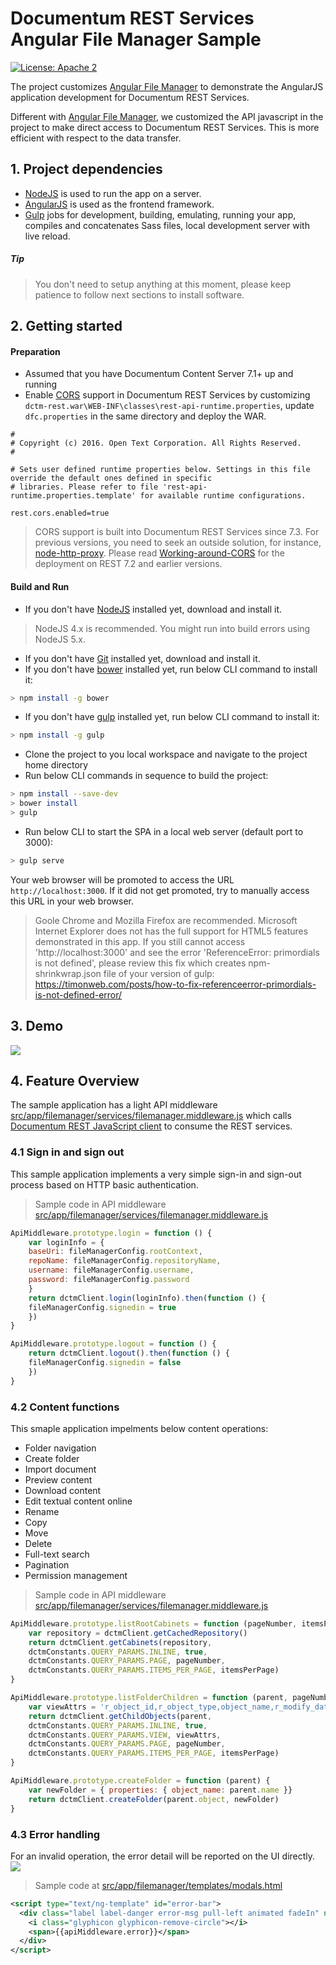# Documentum REST Services Angular File Manager Sample

[![License: Apache 2](https://img.shields.io/badge/license-Apache%202.0-brightgreen.svg)](http://www.apache.org/licenses/LICENSE-2.0)


The project customizes [Angular File Manager](https://github.com/joni2back/angular-filemanager) to demonstrate the AngularJS application development for Documentum REST Services. 

Different with [Angular File Manager](https://github.com/joni2back/angular-filemanager),  we customized the API javascript in the project to make direct access to Documentum REST Services. This is more efficient with respect to the data transfer.

## 1. Project dependencies

* [NodeJS](https://nodejs.org/) is used to run the app on a server.
* [AngularJS](https://angularjs.org/) is used as the frontend framework.
* [Gulp](http://gulpjs.com/) jobs for development, building, emulating, running your app, compiles and concatenates Sass files, local development server with live reload.

##### Tip
>  You don't need to setup anything at this moment, please keep patience to follow next sections to install software.

## 2. Getting started

#### Preparation

* Assumed that you have Documentum Content Server 7.1+ up and running
* Enable [CORS](https://www.w3.org/TR/cors/) support in Documentum REST Services by customizing `dctm-rest.war\WEB-INF\classes\rest-api-runtime.properties`, update `dfc.properties` in the same directory and deploy the WAR.
```
#
# Copyright (c) 2016. Open Text Corporation. All Rights Reserved.
#

# Sets user defined runtime properties below. Settings in this file override the default ones defined in specific
# libraries. Please refer to file 'rest-api-runtime.properties.template' for available runtime configurations.

rest.cors.enabled=true
```

> CORS support is built into Documentum REST Services since 7.3. For previous versions, you need to seek an outside solution, for instance, [node-http-proxy](https://github.com/nodejitsu/node-http-proxy). Please read [Working-around-CORS](https://github.com/Enterprise-Content-Management/documentum-rest-client-angular-filemanager/wiki/Working-around-CORS) for the deployment on REST 7.2 and earlier versions.

#### Build and Run
* If you don't have [NodeJS](https://nodejs.org/) installed yet, download and install it.
> NodeJS 4.x is recommended. You might run into build errors using NodeJS 5.x.

* If you don't have [Git](https://git-scm.com/) installed yet, download and install it.
* If you don't have [bower](http://bower.io/) installed yet, run below CLI command to install it:
```bash 
> npm install -g bower
```
* If you don't have [gulp](http://gulpjs.com/) installed yet, run below CLI command to install it:
```bash
> npm install -g gulp
```
* Clone the project to you local workspace and navigate to the project home directory 
* Run below CLI commands in sequence to build the project:
```bash
> npm install --save-dev
> bower install
> gulp
```
* Run below CLI to start the SPA in a local web server (default port to 3000):
```bash
> gulp serve
```
Your web browser will be promoted to access the URL `http://localhost:3000`. If it did not get promoted, try to manually access this URL in your web browser.
> Goole Chrome and Mozilla Firefox are recommended. Microsoft Internet Explorer does not has the full support for HTML5 features demonstrated in this app.
> If you still cannot access 'http://localhost:3000' and see the error 'ReferenceError: primordials is not defined', please review this fix which creates npm-shrinkwrap.json file of your version of gulp: https://timonweb.com/posts/how-to-fix-referenceerror-primordials-is-not-defined-error/

## 3. Demo
<img src="demo/filemanager.gif">

## 4. Feature Overview
The sample application has a light API middleware [src/app/filemanager/services/filemanager.middleware.js](src/app/filemanager/services/filemanager.middleware.js) 
which calls [Documentum REST JavaScript client](src/app/filemanager/providers.client.js) to consume the REST services. 

### 4.1 Sign in and sign out
This sample application implements a very simple sign-in and sign-out process based on HTTP basic authentication. 

> Sample code in API middleware [src/app/filemanager/services/filemanager.middleware.js](src/app/filemanager/services/filemanager.middleware.js) 

```js
ApiMiddleware.prototype.login = function () {
    var loginInfo = {
    baseUri: fileManagerConfig.rootContext,
    repoName: fileManagerConfig.repositoryName,
    username: fileManagerConfig.username,
    password: fileManagerConfig.password
    }
    return dctmClient.login(loginInfo).then(function () {
    fileManagerConfig.signedin = true
    })
}

ApiMiddleware.prototype.logout = function () {
    return dctmClient.logout().then(function () {
    fileManagerConfig.signedin = false
    })
}
```

### 4.2 Content functions
This smaple application impelments below content operations:
* Folder navigation
* Create folder
* Import document
* Preview content 
* Download content 
* Edit textual content online 
* Rename
* Copy 
* Move 
* Delete
* Full-text search
* Pagination
* Permission management 

> Sample code in API middleware [src/app/filemanager/services/filemanager.middleware.js](src/app/filemanager/services/filemanager.middleware.js) 

```js
ApiMiddleware.prototype.listRootCabinets = function (pageNumber, itemsPerPage) {
    var repository = dctmClient.getCachedRepository()
    return dctmClient.getCabinets(repository,
    dctmConstants.QUERY_PARAMS.INLINE, true,
    dctmConstants.QUERY_PARAMS.PAGE, pageNumber,
    dctmConstants.QUERY_PARAMS.ITEMS_PER_PAGE, itemsPerPage)
}

ApiMiddleware.prototype.listFolderChildren = function (parent, pageNumber, itemsPerPage) {
    var viewAttrs = 'r_object_id,r_object_type,object_name,r_modify_date,r_creation_date,i_folder_id,r_full_content_size,a_content_type'
    return dctmClient.getChildObjects(parent,
    dctmConstants.QUERY_PARAMS.INLINE, true,
    dctmConstants.QUERY_PARAMS.VIEW, viewAttrs,
    dctmConstants.QUERY_PARAMS.PAGE, pageNumber,
    dctmConstants.QUERY_PARAMS.ITEMS_PER_PAGE, itemsPerPage)
}

ApiMiddleware.prototype.createFolder = function (parent) {
    var newFolder = { properties: { object_name: parent.name }}
    return dctmClient.createFolder(parent.object, newFolder)
}
```

### 4.3 Error handling
For an invalid operation, the error detail will be reported on the UI directly.
<img src="demo/filemanager_error.gif">

> Sample code at [src/app/filemanager/templates/modals.html](src/app/filemanager/templates/modals.html) 

```xml
<script type="text/ng-template" id="error-bar">
  <div class="label label-danger error-msg pull-left animated fadeIn" ng-show="apiMiddleware.error">
    <i class="glyphicon glyphicon-remove-circle"></i>
    <span>{{apiMiddleware.error}}</span>
  </div>
</script>
```
